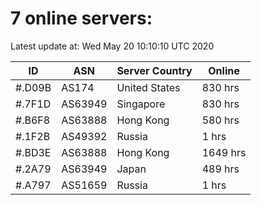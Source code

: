 # 7 online servers:

Latest update at: Wed May 20 10:10:10 UTC 2020

| ID | ASN | Server Country | Online |
| -- | --- | -------------- | ------ |
| #.D09B | AS174 | United States | 830 hrs |
| #.7F1D | AS63949 | Singapore | 830 hrs |
| #.B6F8 | AS63888 | Hong Kong | 580 hrs |
| #.1F2B | AS49392 | Russia | 1 hrs |
| #.BD3E | AS63888 | Hong Kong | 1649 hrs |
| #.2A79 | AS63949 | Japan | 489 hrs |
| #.A797 | AS51659 | Russia | 1 hrs |

